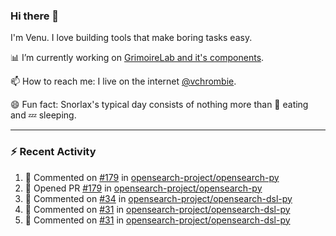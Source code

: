### Hi there 👋

I'm Venu. I love building tools that make boring tasks easy.

📊 I’m currently working on [GrimoireLab and it's components](https://chaoss.github.io/grimoirelab).

📫 How to reach me: I live on the internet [@vchrombie](https://www.google.co.in/search?q=vchrombie).

😄 Fun fact: Snorlax's typical day consists of nothing more than :doughnut: eating and :zzz: sleeping.

---

### :zap: Recent Activity

<!--RECENT_ACTIVITY:start-->
1. 💬 Commented on [#179](https://github.com/opensearch-project/opensearch-py/pull/179#issuecomment-1182395143) in [opensearch-project/opensearch-py](https://github.com/opensearch-project/opensearch-py)
2. 💪 Opened PR [#179](https://github.com/opensearch-project/opensearch-py/pull/179) in [opensearch-project/opensearch-py](https://github.com/opensearch-project/opensearch-py)
3. 💬 Commented on [#34](https://github.com/opensearch-project/opensearch-dsl-py/pull/34#issuecomment-1182361008) in [opensearch-project/opensearch-dsl-py](https://github.com/opensearch-project/opensearch-dsl-py)
4. 💬 Commented on [#31](https://github.com/opensearch-project/opensearch-dsl-py/issues/31#issuecomment-1182263451) in [opensearch-project/opensearch-dsl-py](https://github.com/opensearch-project/opensearch-dsl-py)
5. 💬 Commented on [#31](https://github.com/opensearch-project/opensearch-dsl-py/issues/31#issuecomment-1182248592) in [opensearch-project/opensearch-dsl-py](https://github.com/opensearch-project/opensearch-dsl-py)
<!--RECENT_ACTIVITY:end-->

<!--
**vchrombie/vchrombie** is a ✨ _special_ ✨ repository because its `README.md` (this file) appears on your GitHub profile.

Here are some ideas to get you started:

- 🔭 I’m currently working on ...
- 🌱 I’m currently learning ...
- 👯 I’m looking to collaborate on ...
- 🤔 I’m looking for help with ...
- 💬 Ask me about ...
- 📫 How to reach me: ...
- 😄 Pronouns: ...
- ⚡ Fun fact: ...
-->
